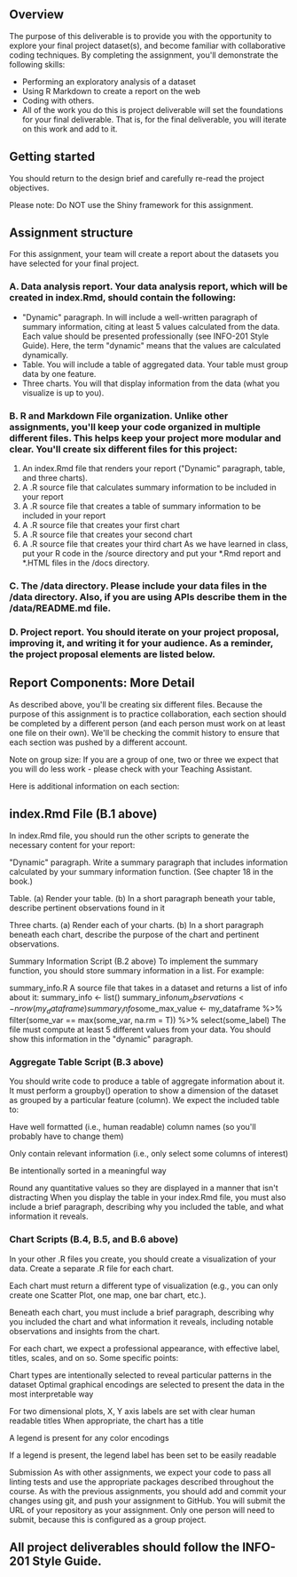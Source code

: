 ## Overview

The purpose of this deliverable is to provide you with the opportunity to explore your final project dataset(s), and become familiar with collaborative coding techniques. By completing the assignment, you'll demonstrate the following skills:

- Performing an exploratory analysis of a dataset
- Using R Markdown to create a report on the web
- Coding with others.
- All of the work you do this is project deliverable will set the foundations for your final deliverable. That is, for the final deliverable, you will iterate on this work and add to it. 

## Getting started 
You should return to the design brief and carefully re-read the project objectives. 

Please note: Do NOT use the Shiny framework for this assignment. 

## Assignment structure
For this assignment, your team will create a report about the datasets you have selected for your final project.

### A. Data analysis report. Your data analysis report, which will be created in index.Rmd, should contain the following: 

- "Dynamic" paragraph. In will include a well-written paragraph of summary information, citing at least 5 values calculated from the data. Each value should be presented professionally (see INFO-201 Style Guide). Here, the term "dynamic" means that the values are calculated dynamically.
- Table. You will include a table of aggregated data. Your table must group data by one feature.  
- Three charts. You will  that display information from the data (what you visualize is up to you). 
### B. R and Markdown File organization. Unlike other assignments, you'll keep your code organized in multiple different files. This helps keep your project more modular and clear. You'll create six different files for this project:

1. An index.Rmd file that renders your report ("Dynamic" paragraph, table, and three charts). 
2. A .R source file that calculates summary information to be included in your report
3. A .R source file that creates a table of summary information to be included in your report
4. A .R source file that creates your first chart
5. A .R source file that creates your second chart
6. A .R source file that creates your third chart
As we have learned in class, put your R code in the  /source  directory and put your *.Rmd report and *.HTML files in the /docs directory.

### C. The /data directory. Please include your data files in the /data directory. Also, if you are using APIs describe them in the /data/README.md file.

### D. Project report.  You should iterate on your project proposal, improving it, and writing it for your audience. As a reminder, the project proposal elements are listed below. 

## Report Components: More Detail
As described above, you'll be creating six different files. Because the purpose of this assignment is to practice collaboration, each section should be completed by a different person (and each person must work on at least one file on their own). We'll be checking the commit history to ensure that each section was pushed by a different account.

Note on group size: If you are a group of one, two or three we expect that you will do less work - please check with your Teaching Assistant.

Here is additional information on each section:

## index.Rmd File (B.1 above)
In index.Rmd file, you should run the other scripts to generate the necessary content for your report:

"Dynamic" paragraph. Write a summary paragraph that includes information calculated by your summary information function. (See chapter 18 in the book.)

Table. (a) Render your table.  (b) In a short paragraph beneath your table, describe pertinent observations found in it

Three charts. (a) Render each of your charts. (b) In a short paragraph beneath each chart, describe the purpose of the chart and pertinent observations. 

Summary Information Script (B.2 above)
To implement the summary function, you should store summary information in a list. For example:

summary_info.R 
A source file that takes in a dataset and returns a list of info about it:
summary_info <- list()
summary_info$num_observations <- nrow(my_dataframe)
summary_info$some_max_value <- my_dataframe %>%
    filter(some_var == max(some_var, na.rm = T)) %>%
    select(some_label)
The file must compute at least 5 different values from your data.  You should show this information in the "dynamic" paragraph. 

### Aggregate Table Script (B.3 above)
You should write code to produce a table of aggregate information about it. It must perform a groupby() operation to show a dimension of the dataset as grouped by a particular feature (column). We expect the included table to:

Have well formatted (i.e., human readable) column names (so you'll probably have to change them)

Only contain relevant information (i.e., only select some columns of interest)

Be intentionally sorted in a meaningful way

Round any quantitative values so they are displayed in a manner that isn't distracting
When you display the table in your index.Rmd file, you must also include a brief paragraph, describing why you included the table, and what information it reveals.

### Chart Scripts (B.4, B.5, and B.6 above)
In your other .R files you create, you should create a visualization of your data. Create a separate .R file for each chart.

Each chart must return a different type of visualization (e.g., you can only create one Scatter Plot, one map, one bar chart, etc.).  

Beneath each chart,  you must include a brief paragraph, describing why you included the chart and what information it reveals, including notable observations and insights from the chart.

For each chart, we expect a professional appearance, with effective label, titles, scales, and on so.  Some specific points: 

Chart types are intentionally selected to reveal particular patterns in the dataset
Optimal graphical encodings are selected to present the data in the most interpretable way

For two dimensional plots, X, Y axis labels are set with clear human readable titles
When appropriate, the chart has a title

A legend is present for any color encodings

If a legend is present, the legend label has been set to be easily readable

Submission
As with other assignments, we expect your code to pass all linting tests and use the appropriate packages described throughout the course. As with the previous assignments, you should add and commit your changes using git, and push your assignment to GitHub. You will submit the URL of your repository as your assignment. Only one person will need to submit, because this is configured as a group project. 

## All project deliverables should follow the INFO-201 Style Guide. 